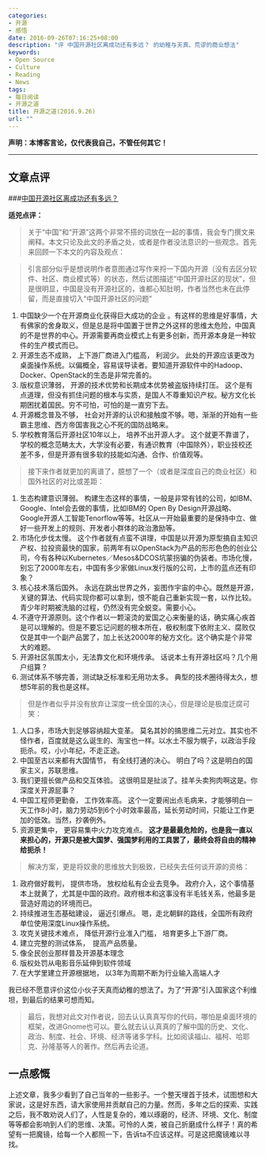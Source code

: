 ```yaml
---
categories:
- 开源
- 感悟
date: 2016-09-26T07:16:25+08:00
description: "评 中国开源社区离成功还有多远？ 的幼稚与天真、荒谬的商业想法"
keywords:
- Open Source
- Culture
- Reading
- News
tags:
- 每日阅读
- 开源之道
title: 开源之道(2016.9.26)
url: ""
---
```


**声明：本博客言论，仅代表我自己，不管任何其它！**

---

## 文章点评

###[中国开源社区离成功还有多远？](http://www.jianshu.com/p/91c926cacb5a)

**适兕点评：**

> 关于“中国“和“开源”这两个非常不搭的词放在一起的事情，我会专门撰文来阐释。本文只论及此文的矛盾之处，或者是作者没法意识的一些观念。首先来回顾一下本文的内容及观点：

> 引言部分似乎是想说明作者意图通过写作来捋一下国内开源（没有去区分软件、社区、商业模式等）的状态，然后试图描述“中国开源社区的现状”，但是很明显，中国是没有开源社区的，谁都心知肚明，作者当然也未在此停留，而是直接切入“中国开源社区的问题”

1. 中国缺少一个在开源商业化获得巨大成功的企业 。有这样的思维是好事情，大有佛家的舍身取义，但是总是将中国置于世界之外这样的思维太危险，中国真的不是世界的中心。开源需要再商业模式上有更多创新，而开源本身是一种软件的生产模式而已。
2. 开源生态不成熟， 上下游厂商进入门槛高， 利润少。 此处的开源应该更改为桌面操作系统。以偏概全，容易误导读者。要知道开源软件中的Hadoop、Docker、OpenStack的生态是非常完善的。
3. 版权意识薄弱， 开源的技术优势和长期成本优势被盗版持续打压。 这个是有点道理，但没有抓住问题的根本与实质，是国人不尊重知识产权。秘方文化长期困扰着国民。穷不可怕，可怕的是一直穷下去。
4. 开源概念普及不够， 社会对开源的认识和接触度不够。嗯，渐渐的开始有一些霸主思维、西方帝国害我之心不死的国防战略来。
5. 学校教育落后开源社区10年以上， 培养不出开源人才。 这个就更不靠谱了，学校的概念范畴太大，大学没有必要，有通识教育（中国除外），职业技校还差不多，但是开源有很多软的技能如沟通、合作、价值观等。

> 接下来作者就更加的离谱了，臆想了一个（或者是深度自己的商业社区）和国外社区的对比或差距：

1. 生态构建意识薄弱。 构建生态这样的事情，一般是非常有钱的公司，如IBM、Google、Intel会去做的事情，比如IBM的 Open By Design开源战略、Google开源人工智能Tenorflow等等。社区从一开始最重要的是保持中立、做好一些开发上的规则、开发者小群体的政治激励等。
2. 市场化步伐太慢。 这个作者就有点蛮不讲理，中国是以开源为原型搞自主知识产权、拉投资最快的国家，前两年有以OpenStack为产品的形形色色的创业公司，今有各种以Kubernetes／Mesos&DCOS坑蒙拐骗的伪装者。市场化慢，别忘了2000年左右，中国有多少家做Linux发行版的公司，上市的蓝点还有印象？
3. 核心技术落后国外。 永远在跳出世界之外，妄图作宇宙的中心。既然是开源，关键的算法、代码实现你都可以拿到，恨不能自己重新实现一套，以作比较。青少年时期被洗脑的过程，仍然没有完全蜕变。需要小心。
4. 不遵守开源原则。这个作者以一颗滚烫的爱国之心来衡量的话，确实痛心疾首是可以理解的。但是不要忘记问题的根本所在，极权制度下依附主义、腐败仅仅是其中一个副产品罢了，加上长达2000年的秘方文化。这个确实是个非常大的难题。
5. 开源社区氛围太小，无法靠文化和环境传承。 话说本土有开源社区吗？几个用户组算？
6. 测试体系不够完善，测试缺乏标准和无用功太多。 典型的技术圈待得太久，想想5年前的我也是这样。


> 但是作者似乎并没有放弃让深度一统全国的决心，但是理论是极度迂腐可笑：

1. 人口多，市场大到足够容纳超大变革。 莫名其妙的搞思维二元对立。其实也不怪作者，百度就是这么诞生的、淘宝也一样。以水土不服为幌子，以政治手段扼杀。哎，小小年纪，不走正途。
2. 中国至古以来都有大国情节， 有全线打通的决心。 明白了吗？这是明白的国家主义，苏联思维。
3. 我们更擅长做产品和交互体验。 这很明显是扯淡了。挂羊头卖狗肉啊这是。你深度关开源屁事？
4. 中国工程师更勤奋， 工作效率高。 这个一定要闹出点毛病来，才能够明白一天工作8小时，脑力劳动5到6个小时效率最高，延长劳动时间，只能让工作更加的低效。当然，抄袭例外。
5. 资源更集中， 更容易集中火力攻克难点。 **这才是最最危险的，也是我一直以来担心的，开源只是被大国梦、强国梦利用的工具罢了，最终会将自由的精神给扼杀！**

> 解决方案，更是将奴隶的思维放大到极致，已经失去任何谈开源的资格：

1. 政府做好裁判， 提供市场， 放权给私有企业去竞争。 政府介入，这个事情基本上就黄了，尤其是中国的政府。政府根本和这事没有半毛钱关系，他最多是营造好周边的环境而已。
2. 持续推进生态基础建设， 逼近引爆点。 嗯，走北朝鲜的路线，全国所有政府单位使用深度Linux操作系统。
3. 攻克关键技术难点， 降低开源行业准入门槛， 培育更多上下游厂商。 
4. 建立完整的测试体系，　提高产品质量。
5. 像全民创业那样普及开源基本理念
6. 版权处罚从电影音乐延伸到软件领域
7. 在大学里建立开源根据地， 以3年为周期不断为行业输入高端人才

我已经不愿意评价这位小伙子天真而幼稚的想法了。为了“开源”引入国家这个利维坦，到最后的结果可想而知。

> 最后，我想对此文对作者说，回去认认真真写你的代码，哪怕是桌面环境的框架，改进Gnome也可以。要么就去认认真真的了解中国的历史、文化、政治、制度、社会、环境、经济等诸多学科。比如阅读福山、福柯、哈耶克、孙隆基等人的著作。然后再去论道。

## 一点感慨

上述文章，我多少看到了自己当年的一些影子。一个整天埋首于技术，试图想和大家说，这是好东西，请大家使用并贡献自己的力量。然而，多年之后的探索、实践之后，我不敢劝说人们了，人性是复杂的，难以琢磨的，经济、环境、文化、制度等等都会影响到人们的思维、决策。可怜的人类，被自己折磨成什么样子！真的希望有一把魔镜，给每一个人都照一下，告诉ta不应该这样。可是这把魔镜难以寻找。
